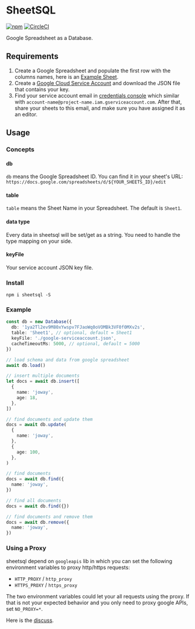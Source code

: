 # SheetSQL

[![npm](https://img.shields.io/npm/v/sheetsql.svg)](https://www.npmjs.com/package/sheetsql)
[![CircleCI](https://circleci.com/gh/joway/sheetsql.svg?style=shield)](https://circleci.com/gh/joway/sheetsql)

Google Spreadsheet as a Database.

## Requirements

1. Create a Google Spreadsheet and populate the first row with the columns names, here is an [Example Sheet](https://docs.google.com/spreadsheets/d/1ya2Tl2ev9M80xYwspv7FJaoWq0oVOMBk3VF0f0MXv2s/edit?usp=sharing).
2. Create a [Google Cloud Service Account](https://cloud.google.com/docs/authentication/production) and download the JSON file that contains your key.
3. Find your service account email in [credentials console](https://console.cloud.google.com/apis/credentials) which similar with `account-name@project-name.iam.gserviceaccount.com`. After that, share your sheets to this email, and make sure you have assigned it as an editor.

## Usage

### Concepts

#### db

`db` means the Google Spreadsheet ID. You can find it in your sheet's URL: `https://docs.google.com/spreadsheets/d/${YOUR_SHEETS_ID}/edit`

#### table

`table` means the Sheet Name in your Spreadsheet. The default is `Sheet1`.

#### data type

Every data in sheetsql will be set/get as a string. You need to handle the type mapping on your side.

#### keyFile

Your service account JSON key file.

### Install

```
npm i sheetsql -S
```

### Example

```typescript
const db = new Database({
  db: '1ya2Tl2ev9M80xYwspv7FJaoWq0oVOMBk3VF0f0MXv2s',
  table: 'Sheet1', // optional, default = Sheet1
  keyFile: './google-serviceaccount.json',
  cacheTimeoutMs: 5000, // optional, default = 5000
})

// load schema and data from google spreadsheet
await db.load()

// insert multiple documents
let docs = await db.insert([
  {
    name: 'joway',
    age: 18,
  },
])

// find documents and update them
docs = await db.update(
  {
    name: 'joway',
  },
  {
    age: 100,
  },
)

// find documents
docs = await db.find({
  name: 'joway',
})

// find all documents
docs = await db.find({})

// find documents and remove them
docs = await db.remove({
  name: 'joway',
})
```

### Using a Proxy

sheetsql depend on `googleapis` lib in which you can set the following environment variables to proxy http/https requests:

- `HTTP_PROXY` / `http_proxy`
- `HTTPS_PROXY` / `https_proxy`

The two environment variables could let your all requests using the proxy. If that is not your expected behavior and you only need to proxy google APIs, set `NO_PROXY=*`.

Here is the [discuss](https://github.com/joway/sheetsql/issues/4).

